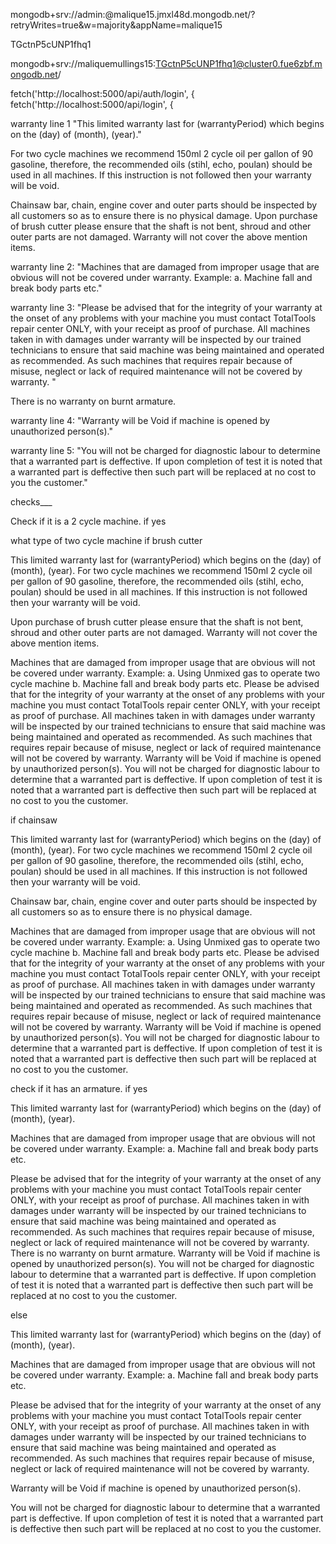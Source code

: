 mongodb+srv://admin:<admin>@malique15.jmxl48d.mongodb.net/?retryWrites=true&w=majority&appName=malique15

TGctnP5cUNP1fhq1

mongodb+srv://maliquemullings15:TGctnP5cUNP1fhq1@cluster0.fue6zbf.mongodb.net/




fetch('http://localhost:5000/api/auth/login', {
fetch('http://localhost:5000/api/login', {













warranty line 1  "This limited warranty last for (warrantyPeriod) which begins on the (day) of (month), (year)."

For two cycle machines we recommend 150ml 2 cycle oil per gallon of 90 gasoline, therefore, the recommended oils (stihl, echo, poulan) should be used in all machines. If this instruction is not followed then your warranty will be void.

Chainsaw bar, chain, engine cover and outer parts should be inspected by all customers so as to ensure there is no physical damage. Upon purchase of brush cutter please ensure that the shaft is not bent, shroud and other outer parts are not damaged. Warranty will not cover the above mention items.

warranty line 2: "Machines that are damaged from improper usage that are obvious will not be covered under warranty. Example: 
a. Machine fall and break body parts etc."


warranty line 3: "Please be advised that for the integrity of your warranty at the onset of any problems with your machine you must contact TotalTools repair center ONLY, with your receipt as proof of purchase. All machines taken in with damages under warranty will be inspected by our trained technicians to ensure that said machine was being maintained and operated as recommended. As such machines that requires repair because of misuse, neglect or lack of required maintenance will not be covered by warranty. "

There is no warranty on burnt armature.

warranty line 4: "Warranty will be Void if machine is opened by unauthorized person(s)."

warranty line 5: "You will not be charged for diagnostic labour to determine that a warranted part is deffective. If upon completion of test it is noted that a warranted part is deffective then such part will be replaced at no cost to you the customer."





checks___

Check if it is a 2 cycle machine.
if yes 

what type of two cycle machine
if brush cutter

This limited warranty last for (warrantyPeriod) which begins on the (day) of (month), (year).
For two cycle machines we recommend 150ml 2 cycle oil per gallon of 90 gasoline, therefore, the recommended oils (stihl, echo, poulan) should be used in all machines. If this instruction is not followed then your warranty will be void.

Upon purchase of brush cutter please ensure that the shaft is not bent, shroud and other outer parts are not damaged. Warranty will not cover the above mention items.

Machines that are damaged from improper usage that are obvious will not be covered under warranty. Example: 
a. Using Unmixed gas to operate two cycle machine
b. Machine fall and break body parts etc.
Please be advised that for the integrity of your warranty at the onset of any problems with your machine you must contact TotalTools repair center ONLY, with your receipt as proof of purchase. All machines taken in with damages under warranty will be inspected by our trained technicians to ensure that said machine was being maintained and operated as recommended. As such machines that requires repair because of misuse, neglect or lack of required maintenance will not be covered by warranty.
Warranty will be Void if machine is opened by unauthorized person(s).
You will not be charged for diagnostic labour to determine that a warranted part is deffective. If upon completion of test it is noted that a warranted part is deffective then such part will be replaced at no cost to you the customer.


if chainsaw


This limited warranty last for (warrantyPeriod) which begins on the (day) of (month), (year).
For two cycle machines we recommend 150ml 2 cycle oil per gallon of 90 gasoline, therefore, the recommended oils (stihl, echo, poulan) should be used in all machines. If this instruction is not followed then your warranty will be void.

Chainsaw bar, chain, engine cover and outer parts should be inspected by all customers so as to ensure there is no physical damage.

Machines that are damaged from improper usage that are obvious will not be covered under warranty. Example: 
a. Using Unmixed gas to operate two cycle machine
b. Machine fall and break body parts etc.
Please be advised that for the integrity of your warranty at the onset of any problems with your machine you must contact TotalTools repair center ONLY, with your receipt as proof of purchase. All machines taken in with damages under warranty will be inspected by our trained technicians to ensure that said machine was being maintained and operated as recommended. As such machines that requires repair because of misuse, neglect or lack of required maintenance will not be covered by warranty.
Warranty will be Void if machine is opened by unauthorized person(s).
You will not be charged for diagnostic labour to determine that a warranted part is deffective. If upon completion of test it is noted that a warranted part is deffective then such part will be replaced at no cost to you the customer.


check if it has an armature.
if yes

This limited warranty last for (warrantyPeriod) which begins on the (day) of (month), (year).

Machines that are damaged from improper usage that are obvious will not be covered under warranty. Example: 
a. Machine fall and break body parts etc.

Please be advised that for the integrity of your warranty at the onset of any problems with your machine you must contact TotalTools repair center ONLY, with your receipt as proof of purchase. All machines taken in with damages under warranty will be inspected by our trained technicians to ensure that said machine was being maintained and operated as recommended. As such machines that requires repair because of misuse, neglect or lack of required maintenance will not be covered by warranty. There is no warranty on burnt armature.
Warranty will be Void if machine is opened by unauthorized person(s).
You will not be charged for diagnostic labour to determine that a warranted part is deffective. If upon completion of test it is noted that a warranted part is deffective then such part will be replaced at no cost to you the customer.


else 

This limited warranty last for (warrantyPeriod) which begins on the (day) of (month), (year).

Machines that are damaged from improper usage that are obvious will not be covered under warranty. Example: 
a. Machine fall and break body parts etc.

Please be advised that for the integrity of your warranty at the onset of any problems with your machine you must contact TotalTools repair center ONLY, with your receipt as proof of purchase. All machines taken in with damages under warranty will be inspected by our trained technicians to ensure that said machine was being maintained and operated as recommended. As such machines that requires repair because of misuse, neglect or lack of required maintenance will not be covered by warranty. 

Warranty will be Void if machine is opened by unauthorized person(s).

You will not be charged for diagnostic labour to determine that a warranted part is deffective. If upon completion of test it is noted that a warranted part is deffective then such part will be replaced at no cost to you the customer.